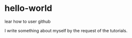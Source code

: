 # hello-world
lear how to user github

I write something about myself by the request of the tutorials.

